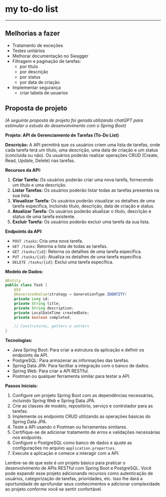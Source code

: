 # my to-do list

---
## Melhorias a fazer

- Tratamento de exceções
- Testes unitários
- Melhorar documentação no Swagger
- Filtragem e paginação de tarefas:
  - por titulo
  - por descrição
  - por status
  - por data de criação
- Implementar segurança
  - criar tabela de usuarios


## Proposta de projeto

*(A seguinte proposta de projeto foi gerada utilizando chatGPT para estimular o estudo do desenvolvimento com o Spring Boot)*

**Projeto: API de Gerenciamento de Tarefas (To-Do List)**

**Descrição:**
A API permitirá que os usuários criem uma lista de tarefas, onde cada tarefa terá um título, uma descrição, uma data de criação e um status (concluída ou não). Os usuários poderão realizar operações CRUD (Create, Read, Update, Delete) nas tarefas.

**Recursos da API:**
1. **Criar Tarefa:** Os usuários poderão criar uma nova tarefa, fornecendo um título e uma descrição.
2. **Listar Tarefas:** Os usuários poderão listar todas as tarefas presentes na sua lista.
3. **Visualizar Tarefa:** Os usuários poderão visualizar os detalhes de uma tarefa específica, incluindo título, descrição, data de criação e status.
4. **Atualizar Tarefa:** Os usuários poderão atualizar o título, descrição e status de uma tarefa existente.
5. **Excluir Tarefa:** Os usuários poderão excluir uma tarefa da sua lista.

**Endpoints da API:**
- `POST /tasks`: Cria uma nova tarefa.
- `GET /tasks`: Retorna a lista de todas as tarefas.
- `GET /tasks/{id}`: Retorna os detalhes de uma tarefa específica.
- `PUT /tasks/{id}`: Atualiza os detalhes de uma tarefa específica.
- `DELETE /tasks/{id}`: Exclui uma tarefa específica.

**Modelo de Dados:**
```java
@Entity
public class Task {
    @Id
    @GeneratedValue(strategy = GenerationType.IDENTITY)
    private Long id;
    private String title;
    private String description;
    private LocalDateTime createdDate;
    private boolean completed;

    // Construtores, getters e setters
}
```

**Tecnologias:**
- Java Spring Boot: Para criar a estrutura da aplicação e definir os endpoints da API.
- PostgreSQL: Para armazenar as informações das tarefas.
- Spring Data JPA: Para facilitar a integração com o banco de dados.
- Spring Web: Para criar a API RESTful.
- Postman ou qualquer ferramenta similar para testar a API.

**Passos Iniciais:**
1. Configure um projeto Spring Boot com as dependências necessárias, incluindo Spring Web e Spring Data JPA.
2. Crie as classes de modelo, repositório, serviço e controlador para as tarefas.
3. Implemente os endpoints CRUD utilizando as operações básicas do Spring Data JPA.
4. Teste a API usando o Postman ou ferramentas similares.
5. Certifique-se de adicionar tratamento de erros e validações necessárias nos endpoints.
6. Configure o PostgreSQL como banco de dados e ajuste as configurações no arquivo `application.properties`.
7. Execute a aplicação e comece a interagir com a API.

Lembre-se de que este é um projeto básico para praticar o desenvolvimento de APIs RESTful com Spring Boot e PostgreSQL. Você pode expandir esse projeto adicionando recursos como autenticação de usuários, categorização de tarefas, prioridades, etc. Isso lhe dará a oportunidade de aprofundar seus conhecimentos e adicionar complexidade ao projeto conforme você se sentir confortável.